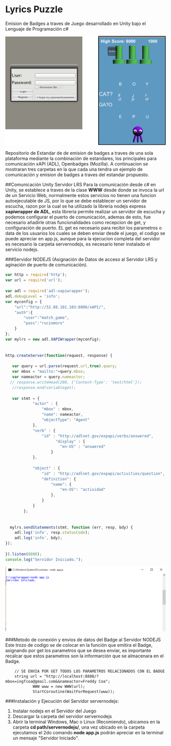 # Lyrics Puzzle
Emision de Badges a traves de Juego desarrollado en Unity bajo el Lenguaje de Programación c#


![GitHub Logo](Images/screen.png)


Repositorio de Estandar de de emision de badges a traves de una sola plataforma mediante la combinación de estandares, los principales para comunicación xAPI (ADL), Openbadges (Mozilla). A continuacion se mostraran tres carpetas en la que cada una tendra un ejemplo de comunicación y emision de badges a traves del estandar propuesto.


##Comunicación Unity Servidor LRS
Para la comunicación desde c# en Unity, se establece a traves de la clase **WWW** desde donde se invoca la url de un Servicio Web, normalmente estos servicios no tienen una funcion autoejecutable de JS, por lo que se debe establecer un servidor de escucha, razon por la cual se ha utilizado la libreria nodejs express **xapiwrapper de ADL**, esta libreria permite realizar un servidor de escucha y podemos configurar el puerto de comunicación, ademas de esto, fue necesario añadirle otras funcionalidades como recepcion de get, y configuración de puerto. EL get es necesario para recibir los parametros o data de los usuarios los cuales se deben enviar desde el juego, el codigo se puede apreciar en app.js, aunque para la ejecucion completa del servidor es necesario la carpeta servernodejs, es necesario tener instalado el servicio nodejs.



###Servidor NODEJS (Asignación de Datos de acceso al Servidor LRS y aginación de puerto de comunicación).
```javascript
var http = require('http');
var url = require('url');

var adl = require('adl-xapiwrapper');
adl.debugLevel = 'info';
var myconfig = {
    "url":"http://52.88.101.103:8000/xAPI/",
    "auth":{
        "user":"match_game",
        "pass":"ruciomoro"
    }
};
var mylrs = new adl.XAPIWrapper(myconfig);


http.createServer(function(request, response) {

   var query = url.parse(request.url,true).query;
   var mbox = "mailto:"+query.mbox;
   var nameactor = query.nameactor;
  // response.writeHead(200, {'Content-Type': 'text/html'});
   //response.end(variableget);

   var stmt = {
            "actor" : {
                "mbox" : mbox, 
                "name": nameactor, 
                "objectType": "Agent"
            },
            "verb" : {
                "id" : "http://adlnet.gov/expapi/verbs/answered",
                      "display" : {
                        "en-US" : "answered"
                    }
            },

            "object" : {
                "id" : "http://adlnet.gov/expapi/activities/question", 
                "definition": {
                    "name": {
                        "en-US": "actividad"
                    },
                }
            }
        };


  mylrs.sendStatements(stmt, function (err, resp, bdy) {
    adl.log('info', resp.statusCode);
    adl.log('info', bdy);
});

}).listen(8888);
console.log("Servidor Iniciado.");

```

![GitHub Logo](Images/screen1.png)


###Metodo de conexión y envios de datos del Badge al Servidor NODEJS
Este trozo de codigo se de colocar en la función que emitira el Badge, asignando por get los parametros que se desea enviar, es importante recalcar que estos parametros son la informarción que se almacenara en el Badge.
```cSharp
	// SE ENVIA POR GET TODOS LOS PARAMETROS RELACIONADOS CON EL BADGE
    string url = "http://localhost:8888/?mbox=ingfcoa@gmail.com&&nameactor=Freddy Coa";
			WWW www = new WWW(url);
			StartCoroutine(WaitForRequest(www));
```

###Instalación y Ejecución del Servidor servernodejs:
1. Instalar nodejs en el Servidor del Juego
2. Descargar la carpeta del servidor servernodejs
3. Abrir la terminal Windows, Mac o Linux (Recomiendo), ubicamos en la carpeta **cd path/servernodejs/**, una vez ubicado en la carpeta ejecutamos el 2do comando **node app.js** podrán apreciar en la terminal un mensaje "Servidor Iniciado".

